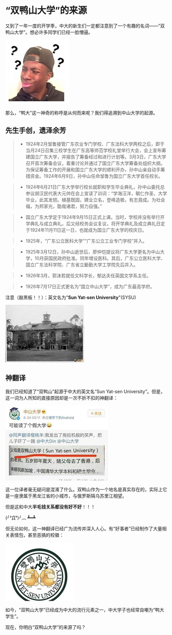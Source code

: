 # “双鸭山大学”的来源

又到了一年一度的开学季，中大的新生们一定都注意到了一个有趣的名词——“双鸭山大学”。想必许多同学们已经一脸懵逼。

![???](/img/inquiry.jpg)

那么，“鸭大”这一神奇的称呼是从何而来呢？我们得追溯到中山大学的起源。

## 先生手创，遗泽余芳

> * 1924年2月邹鲁接管广东农业专门学校、广东法科大学两校之后，即于当月24日召集三校学生在广东高等师范学校礼堂举行大会，会上宣布筹建国立广东大学，并报告了筹备经过和进行计划等。3月3日，广东大学召开首次筹备会议，着重讨论并通过了国立广东大学筹备处组织大纲。为保证筹备工作的开展和国立广东大学的顺利开办，孙中山亲自动手筹措资金。1924年6月9日，孙中山任命邹鲁为国立广东大学首任校长。

> * 1924年6月21日广东大学举行校长就职和学生毕业典礼，孙中山委托总参议胡汉民代表大元帅在会上宣读了训词：“学海汪洋，毓仁作圣，大学毕业，此其发轫。植基既固，建业立名，登峰造极，有志竟成。为社会福，为邦家光，勖哉诸君，努力自强。”

> * 国立广东大学定于1924年9月15日正式上课。当时，学校并没有举行开学典礼与成立典礼。后又经校务会议复议，将开学典礼及成立典礼日定于1924年11月11日这一日，也就成为国立广东大学的校庆日。

> * 1925年，“广东公立医科大学”“广东公立工业专门学校”并入。

> * 1925年3月12日，孙中山逝世后，廖仲恺提议将广东大学更名为中山大学，10月获国民政府批准。同年增设医科。其后，广东公立医科大学、国立广东法科学院、广东省立勷勤大学工学院先后并入。

> * 1926年3月，郭沫若就任文科学长，郁达夫任英国文学系主任。

> * 1926年7月17日正式更名为“国立中山大学”，成为广东最高学府。

注意（敲黑板！！）：英文名为"**Sun Yat-sen University**"(SYSU)

![校史](/img/history.jpg)

## 神翻译

我们已经知道了“双鸭山”起源于中大的英文名“Sun Yat-sen University”。但是，这一词为人所知的直接原因却是一次不折不扣的神翻译：

![interpretation](img/interpretation.jpg)

这一位译者毫无疑问是混淆了什么。双鸭山作为一个地名是真实存在的，实际上它是一座隶属于黑龙江省的小城市，与俄罗斯隔乌苏里江相望。

但是这和中大**半毛钱关系都没有好不好**！！！

(╯°Д°)╯︵ ┻━┻

但无论如何，这一神翻译已经广为流传并深入人心。有“好事者”已经制作了大量相关表情包，甚至恶搞的校徽：

![SYSU](img/SYSU.jpg)

如今，“双鸭山大学”已经成为中大的流行元素之一，中大学子也经常自嘲为“鸭大学生”。

现在，你明白“双鸭山大学”的来源了吗？
